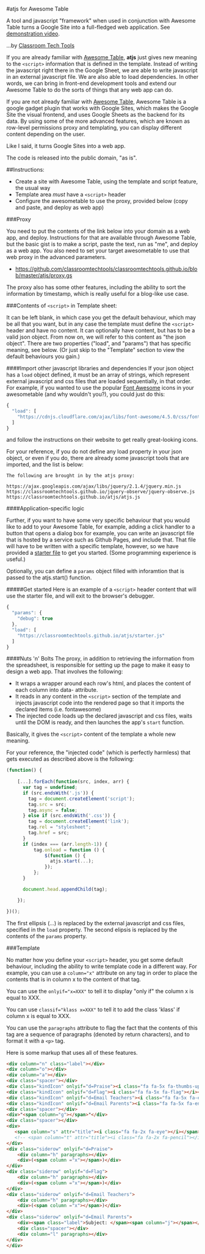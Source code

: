 #atjs for Awesome Table

A tool and javascript "framework" when used in conjunction with Awesome Table turns a Google Site into a full-fledged web application. See [demonstration video](https://www.youtube.com/watch?v=Bcwmzl3Io7U&feature=youtu.be).

…by [Classroom Tech Tools](http://classroomtechtools.com)

If you are already familiar with [Awesome Table](https://sites.google.com/site/scriptsexamples/available-web-apps/awesome-tables), **atjs** just gives new meaning to the `<script>` information that is defined in the template. Instead of writing the javascript right there in the Google Sheet, we are able to write javascript in an external javascript file. We are also able to load dependencies. In other words, we can bring in front-end development tools and extend our Awesome Table to do the sorts of things that any web app can do.

If you are not already familiar with [Awesome Table](https://sites.google.com/site/scriptsexamples/available-web-apps/awesome-tables), Awesome Table is a google gadget plugin that works with Google Sites, which makes the Google Site the visual frontend, and uses Google Sheets as the backend for its data. By using some of the more advanced features, which are known as row-level permissions proxy and templating, you can display different content depending on the user.

Like I said, it turns Google Sites into a web app.

The code is released into the public domain, "as is".

##Instructions:

* Create a site with Awesome Table, using the template and script feature, the usual way
* Template area _must_ have a `<script>` header
* Configure the awesometable to use the proxy, provided below (copy and paste, and deploy as web app)

###Proxy

You need to put the contents of the link below into your domain as a web app, and deploy. Instructions for that are available through Awesome Table, but the basic gist is to make a script, paste the text, run as "me", and deploy as a web app. You also need to set your target awesometable to use that web proxy in the advanced parameters.

* https://github.com/classroomtechtools/classroomtechtools.github.io/blob/master/atjs/proxy.gs

The proxy also has some other features, including the ability to sort the information by timestamp, which is really useful for a blog-like use case.

###Contents of `<script>` in Template sheet:

It can be left blank, in which case you get the default behaviour, which may be all that you want, but in any case the template must define the `<script>` header and have no content. It can optionally have content, but has to be a valid json object. From now on, we will refer to this content as "the json object". There are two properties ("load", and "params") that has specific meaning, see below. (Or just skip to the "Template" section to view the default behaviours you gain.)

####Import other javascript libraries and dependencies
If your json object has a `load` object defined, it must be an array of strings, which represent external javascript and css files that are loaded sequentially, in that order. For example, if you wanted to use the popular [Font Awesome](http://fontawesome.io/) icons in your awesometable (and why wouldn't you?), you could just do this:

```js
{
  "load": [
    "https://cdnjs.cloudflare.com/ajax/libs/font-awesome/4.5.0/css/font-awesome.css"
  ]
}
```

and follow the instructions on their website to get really great-looking icons.

For your reference, if you do not define any load property in your json object, or even if you do, there are already some javascript tools that are imported, and the list is below:

```
The following are brought in by the atjs proxy:

https://ajax.googleapis.com/ajax/libs/jquery/2.1.4/jquery.min.js
https://classroomtechtools.github.io/jquery-observe/jquery-observe.js
https://classroomtechtools.github.io/atjs/atjs.js
```

####Application-specific logic

Further, if you want to have some very specific behaviour that you would like to add to your Awesome Table, for example, adding a click handler to a button that opens a dialog box for example, you can write an javascript file that is hosted by a service such as Github Pages, and include that. That file will have to be written with a specific template, however, so we have provided a [starter file](https://github.com/classroomtechtools/classroomtechtools.github.io/blob/master/atjs/starter.js) to get you started. (Some programming experience is useful.)

Optionally, you can define a `params` object filled with inforamtion that is passed to the atjs.start() function.

#####Get started
Here is an example of a `<script>` header content that will use the starter file, and will exit to the browser's debugger.

```js
{
  "params": {
    "debug": true
  },
  "load": [
    "https://classroomtechtools.github.io/atjs/starter.js"
  ]
}
```

####Nuts 'n' Bolts
The proxy, in addition to retrieving the information from the spreadsheet, is responsible for setting up the page to make it easy to design a web app. That involves the following:

* It wraps a wrapper around each row's html, and places the content of each column into data- attribute. 
* It reads in any content in the `<script>` section of the template and injects javascript code into the rendered page so that it imports the declared items (i.e. fontawesome)
* The injected code loads up the declared javascript and css files, waits until the DOM is ready, and then launches the app's `start` function.

Basically, it gives the `<script>` content of the template a whole new meaning.

For your reference, the "injected code" (which is perfectly harmless) that gets executed as described above is the following:

```js
(function() {
    
    [...].forEach(function(src, index, arr) {
      var tag = undefined;
      if (src.endsWith('.js')) {
        tag = document.createElement('script');
        tag.src = src;
        tag.async = false;
      } else if (src.endsWith('.css')) {
        tag = document.createElement('link');
        tag.rel = "stylesheet";
        tag.href = src;
      }
      if (index === (arr.length-1)) {
          tag.onload = function () {
              $(function () {
                atjs.start(...);
              });
          };
      }

      document.head.appendChild(tag);

    });

})();
```

The first ellipsis (...) is replaced by the external javascript and css files, specified in the `load` property. The second elipsis is replaced by the contents of the `params` property.

###Template

No matter how you define your `<script>` header, you get some default behaviour, including the ability to write template code in a different way. For example, you can use a `column="x"` attribute on any tag in order to place the contents that is in column x to the content of that tag.

You can use the `onlyif="x=XXX"` to tell it to display "only if" the column x is equal to XXX.

You can use `classif="klass x=XXX"` to tell it to add the class 'klass' if column x is equal to XXX.

You can use the `paragraphs` attribute to flag the fact that the contents of this tag are a sequence of paragraphs (denoted by return characters), and to format it with a `<p>` tag.

Here is some markup that uses all of these features.

```html
<div column="n" class="label"></div>
<div column="o"></div>
<div column="a"></div>
<div class="spacer"></div>
<div class="kindIcon" onlyif="d=Praise"><i class="fa fa-5x fa-thumbs-up"></i></div>
<div class="kindIcon" onlyif="d=Flag"><i class="fa fa-5x fa-flag"></i></div>
<div class="kindIcon" onlyif="d=Email Teachers"><i class="fa fa-5x fa-envelope-o"></i></div>
<div class="kindIcon" onlyif="d=Email Parents"><i class="fa fa-5x fa-envelope-square"></i></div>
<div class="spacer"></div>
<div>"<span column="g"></span>"</div>
<div class="spacer"></div>
<div>
   <span column="s" attr="title"><i class="fa fa-2x fa-eye"></i></span>&nbsp;
   <!-- <span column="t" attr="title"><i class="fa fa-2x fa-pencil"></i></span> -->
</div>
<div class="siderow" onlyif="d=Praise">
    <div column="h" paragraphs></div>
    <div>(<span column ="x"></span>)</div>
</div>
<div class="siderow" onlyif="d=Flag">
    <div column="h" paragraphs></div>
    <div>(<span column ="x"></span>)</div>
</div>
<div class="siderow" onlyif="d=Email Teachers">
    <div column="h" paragraphs></div>
    <div>(<span column ="x"></span>)</div>
</div>
<div class="siderow" onlyif="d=Email Parents">
    <div><span class="label">Subject: </span><span column="j"></span></div>
    <div class="spacer"></div>
    <div column="l" paragraphs></div>
</div>
</div>
```
